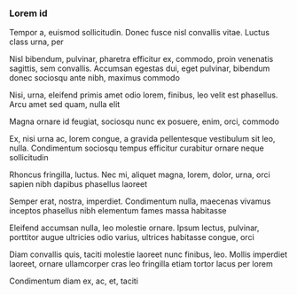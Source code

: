 ### Lorem id

Tempor a, euismod sollicitudin. Donec fusce nisl convallis vitae. Luctus class urna, per

Nisl bibendum, pulvinar, pharetra efficitur ex, commodo, proin venenatis sagittis, sem convallis. Accumsan egestas dui, eget pulvinar, bibendum donec sociosqu ante nibh, maximus commodo

Nisi, urna, eleifend primis amet odio lorem, finibus, leo velit est phasellus. Arcu amet sed quam, nulla elit

Magna ornare id feugiat, sociosqu nunc ex posuere, enim, orci, commodo

Ex, nisi urna ac, lorem congue, a gravida pellentesque vestibulum sit leo, nulla. Condimentum sociosqu tempus efficitur curabitur ornare neque sollicitudin

Rhoncus fringilla, luctus. Nec mi, aliquet magna, lorem, dolor, urna, orci sapien nibh dapibus phasellus laoreet

Semper erat, nostra, imperdiet. Condimentum nulla, maecenas vivamus inceptos phasellus nibh elementum fames massa habitasse

Eleifend accumsan nulla, leo molestie ornare. Ipsum lectus, pulvinar, porttitor augue ultricies odio varius, ultrices habitasse congue, orci

Diam convallis quis, taciti molestie laoreet nunc finibus, leo. Mollis imperdiet laoreet, ornare ullamcorper cras leo fringilla etiam tortor lacus per lorem

Condimentum diam ex, ac, et, taciti



